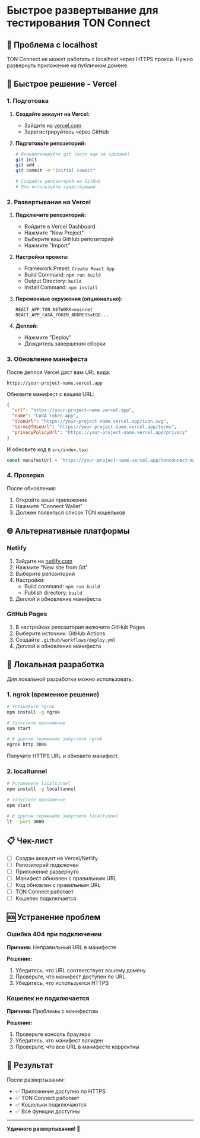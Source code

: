 # Быстрое развертывание для тестирования TON Connect

## 🚨 Проблема с localhost

TON Connect не может работать с localhost через HTTPS прокси. Нужно развернуть приложение на публичном домене.

## 🚀 Быстрое решение - Vercel

### 1. Подготовка

1. **Создайте аккаунт на Vercel:**
   - Зайдите на [vercel.com](https://vercel.com)
   - Зарегистрируйтесь через GitHub

2. **Подготовьте репозиторий:**
   ```bash
   # Инициализируйте git (если еще не сделано)
   git init
   git add .
   git commit -m "Initial commit"
   
   # Создайте репозиторий на GitHub
   # Или используйте существующий
   ```

### 2. Развертывание на Vercel

1. **Подключите репозиторий:**
   - Войдите в Vercel Dashboard
   - Нажмите "New Project"
   - Выберите ваш GitHub репозиторий
   - Нажмите "Import"

2. **Настройки проекта:**
   - Framework Preset: `Create React App`
   - Build Command: `npm run build`
   - Output Directory: `build`
   - Install Command: `npm install`

3. **Переменные окружения (опционально):**
   ```
   REACT_APP_TON_NETWORK=mainnet
   REACT_APP_CASA_TOKEN_ADDRESS=EQD...
   ```

4. **Деплой:**
   - Нажмите "Deploy"
   - Дождитесь завершения сборки

### 3. Обновление манифеста

После деплоя Vercel даст вам URL вида:
```
https://your-project-name.vercel.app
```

Обновите манифест с вашим URL:

```json
{
  "url": "https://your-project-name.vercel.app",
  "name": "CASA Token App",
  "iconUrl": "https://your-project-name.vercel.app/icon.svg",
  "termsOfUseUrl": "https://your-project-name.vercel.app/terms",
  "privacyPolicyUrl": "https://your-project-name.vercel.app/privacy"
}
```

И обновите код в `src/index.tsx`:
```typescript
const manifestUrl = 'https://your-project-name.vercel.app/tonconnect-manifest.json';
```

### 4. Проверка

После обновления:
1. Откройте ваше приложение
2. Нажмите "Connect Wallet"
3. Должен появиться список TON кошельков

## 🌐 Альтернативные платформы

### Netlify

1. Зайдите на [netlify.com](https://netlify.com)
2. Нажмите "New site from Git"
3. Выберите репозиторий
4. Настройки:
   - Build command: `npm run build`
   - Publish directory: `build`
5. Деплой и обновление манифеста

### GitHub Pages

1. В настройках репозитория включите GitHub Pages
2. Выберите источник: GitHub Actions
3. Создайте `.github/workflows/deploy.yml`
4. Деплой и обновление манифеста

## 🔧 Локальная разработка

Для локальной разработки можно использовать:

### 1. ngrok (временное решение)

```bash
# Установите ngrok
npm install -g ngrok

# Запустите приложение
npm start

# В другом терминале запустите ngrok
ngrok http 3000
```

Получите HTTPS URL и обновите манифест.

### 2. localtunnel

```bash
# Установите localtunnel
npm install -g localtunnel

# Запустите приложение
npm start

# В другом терминале запустите localtunnel
lt --port 3000
```

## 📋 Чек-лист

- [ ] Создан аккаунт на Vercel/Netlify
- [ ] Репозиторий подключен
- [ ] Приложение развернуто
- [ ] Манифест обновлен с правильным URL
- [ ] Код обновлен с правильным URL
- [ ] TON Connect работает
- [ ] Кошелек подключается

## 🆘 Устранение проблем

### Ошибка 404 при подключении

**Причина:** Неправильный URL в манифесте

**Решение:**
1. Убедитесь, что URL соответствует вашему домену
2. Проверьте, что манифест доступен по URL
3. Убедитесь, что используется HTTPS

### Кошелек не подключается

**Причина:** Проблемы с манифестом

**Решение:**
1. Проверьте консоль браузера
2. Убедитесь, что манифест валиден
3. Проверьте, что все URL в манифесте корректны

## 🎯 Результат

После развертывания:
- ✅ Приложение доступно по HTTPS
- ✅ TON Connect работает
- ✅ Кошельки подключаются
- ✅ Все функции доступны

---

**Удачного развертывания! 🚀** 